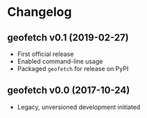 # Changelog

## geofetch v0.1 (2019-02-27)

- First official release
- Enabled command-line usage
- Packaged `geofetch` for release on PyPI


## geofetch v0.0 (2017-10-24)
  
  - Legacy, unversioned development initiated

